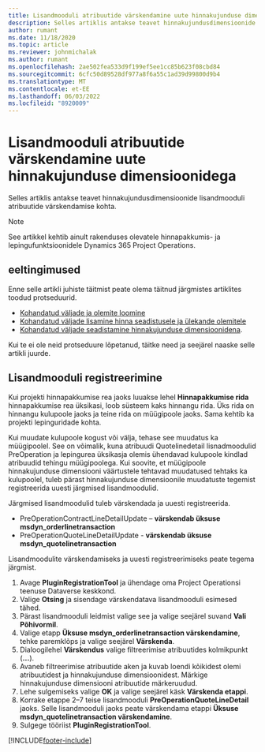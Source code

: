 ```yaml
---
title: Lisandmooduli atribuutide värskendamine uute hinnakujunduse dimensioonidega
description: Selles artiklis antakse teavet hinnakujundusdimensioonide lisandmooduli atribuutide värskendamise kohta.
author: rumant
ms.date: 11/18/2020
ms.topic: article
ms.reviewer: johnmichalak
ms.author: rumant
ms.openlocfilehash: 2ae502fea533d9f199ef5ee1cc85b623f08cbd84
ms.sourcegitcommit: 6cfc50d89528df977a8f6a55c1ad39d99800d9b4
ms.translationtype: MT
ms.contentlocale: et-EE
ms.lasthandoff: 06/03/2022
ms.locfileid: "8920009"
---
```

# <a name="update-plug-in-attributes-with-new-pricing-dimensions"></a>Lisandmooduli atribuutide värskendamine uute hinnakujunduse dimensioonidega

Selles artiklis antakse teavet hinnakujundusdimensioonide lisandmooduli atribuutide värskendamise kohta.

> [!NOTE]
> See artikkel kehtib ainult rakenduses olevatele hinnapakkumis- ja lepingufunktsioonidele Dynamics 365 Project Operations.

## <a name="prerequisites"></a>eeltingimused
Enne selle artikli juhiste täitmist peate olema täitnud järgmistes artiklites toodud protseduurid.

  - [Kohandatud väljade ja olemite loomine](create-custom-fields-entities-pricing-dimensions.md) 
  - [Kohandatud väljade lisamine hinna seadistusele ja ülekande olemitele ](add-custom-fields-price-setup-transactional-entities.md)
  - [Kohandatud väljade seadistamine hinnakujunduse dimensioonidena](set-up-custom-fields-pricing-dimensions.md). 
  
Kui te ei ole neid protseduure lõpetanud, täitke need ja seejärel naaske selle artikli juurde.

## <a name="register-a-plug-in"></a>Lisandmooduli registreerimine
Kui projekti hinnapakkumise rea jaoks luuakse lehel **Hinnapakkumise rida** hinnapakkumise rea üksikasi, loob süsteem kaks hinnangu rida. Üks rida on hinnangu kulupoole jaoks ja teine rida on müügipoole jaoks. Sama kehtib ka projekti lepinguridade kohta.

Kui muudate kulupoole kogust või välja, tehase see muudatus ka müügipoolel. See on võimalik, kuna atribuudi Quotelinedetail lisnadmoodulid PreOperation ja lepingurea üksikasja olemis ühendavad kulupoole kindlad atribuudid tehingu müügipoolega. Kui soovite, et müügipoole hinnakujunduse dimensiooni väärtustele tehtavad muudatused tehtaks ka kulupoolel, tuleb pärast hinnakujunduse dimensioonile muudatuste tegemist registreerida uuesti järgmised lisandmoodulid.

Järgmised lisandmoodulid tuleb värskendada ja uuesti registreerida.

- PreOperationContractLineDetailUpdate – **värskendab üksuse msdyn_orderlinetransaction**
- PreOperationQuoteLineDetailUpdate - **värskendab üksuse msdyn_quotelinetransaction**

Lisandmoodulite värskendamiseks ja uuesti registreerimiseks peate tegema järgmist.

1. Avage **PluginRegistrationTool** ja ühendage oma Project Operationsi teenuse Dataverse keskkond.
2. Valige **Otsing** ja sisendage värskendatava lisandmooduli esimesed tähed.
3. Pärast lisandmooduli leidmist valige see ja valige seejärel suvand **Vali Põhivormil**.
4. Valige etapp **Üksuse msdyn_orderlinetransaction värskendamine**, tehke paremklõps ja valige seejärel **Värskenda**.
5. Dialoogilehel **Värskendus** valige filtreerimise atribuutides kolmikpunkt (**...**).
6. Avaneb filtreerimise atribuutide aken ja kuvab loendi kõikidest olemi atribuutidest ja hinnakujunduse dimensioonidest. Märkige hinnakujunduse dimensiooni atribuutide märkeruudud.
7. Lehe sulgemiseks valige **OK** ja valige seejärel käsk **Värskenda etappi**.
8. Korrake etappe 2–7 teise lisandmooduli **PreOperationQuoteLineDetail** jaoks. Selle lisandmooduli jaoks peate värskendama etappi **Üksuse msdyn_quotelinetransaction värskendamine**.
9. Sulgege tööriist **PluginRegistrationTool**.


[!INCLUDE[footer-include](../includes/footer-banner.md)]